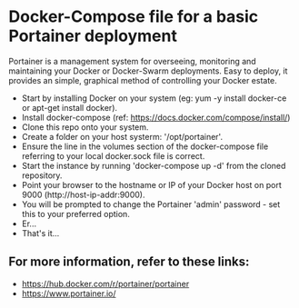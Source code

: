 # Docker-Compose file for a basic Portainer deployment

Portainer is a management system for overseeing, monitoring and maintaining your Docker or Docker-Swarm
deployments. Easy to deploy, it provides an simple, graphical method of controlling your Docker estate.

- Start by installing Docker on your system (eg: yum -y install docker-ce or apt-get install docker).
- Install docker-compose (ref: https://docs.docker.com/compose/install/)
- Clone this repo onto your system.
- Create a folder on your host systerm: '/opt/portainer'.
- Ensure the line in the volumes section of the docker-compose file referring to your local docker.sock
file is correct.
- Start the instance by running 'docker-compose up -d' from the cloned repository.
- Point your browser to the hostname or IP of your Docker host on port 9000 (http://host-ip-addr:9000).
- You will be prompted to change the Portainer 'admin' password - set this to your preferred option.
- Er...
- That's it...

## For more information, refer to these links: 
- https://hub.docker.com/r/portainer/portainer
- https://www.portainer.io/


